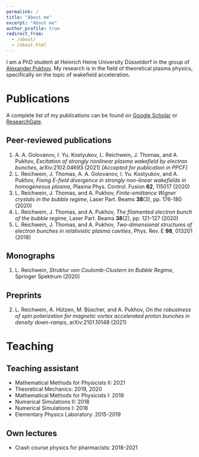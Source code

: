 ```yaml
---
permalink: /
title: "About me"
excerpt: "About me"
author_profile: true
redirect_from: 
  - /about/
  - /about.html
---
```


I am a PhD student at Heinrich Heine University Düsseldorf in the group of [Alexander Pukhov](http://pukhov.tp1.hhu.de/). My research is in the field of theoretical plasma physics, specifically on the topic of wakefield acceleration. 

# Publications

A complete list of my publications can be found on [Google Scholar](https://scholar.google.de/citations?user=YkC3-7gAAAAJ&hl=de) or [ResearchGate](https://www.researchgate.net/profile/Lars_Reichwein).

## Peer-reviewed publications


1. A. A. Golovanov, I. Yu. Kostyukov, L. Reichwein, J. Thomas, and A. Pukhov, *Excitation of strongly nonlinear plasma wakefield by electron bunches*, arXiv:2102.04693 (2021) *[Accepted for publication in PPCF]*
1. L. Reichwein, J. Thomas, A. A. Golovanov, I. Yu. Kostyukov, and A. Pukhov, *Fixing E-field divergence in strongly non-linear wakefields in homogeneous plasma*, Plasma Phys. Control. Fusion **62**, 115017 (2020)
2. L. Reichwein, J. Thomas, and A. Pukhov, *Finite-emittance Wigner crystals in the bubble regime*, Laser Part. Beams **38**(3), pp. 176-180 (2020)
3. L. Reichwein, J. Thomas, and A. Pukhov, *The filamented electron bunch of the bubble regime*, Laser Part. Beams **38**(2), pp. 121-127 (2020)
4. L. Reichwein, J. Thomas, and A. Pukhov, *Two-dimensional structures of electron bunches in relativistic plasma cavities*, Phys. Rev. E **98**, 013201 (2018)

## Monographs

1. L. Reichwein, *Struktur von Coulomb-Clustern im Bubble Regime*, Springer Spektrum (2020)

## Preprints

2. L. Reichwein, A. Hützen, M. Büscher, and A. Pukhov, *On the robustness of spin polarization for magnetic vortex accelerated proton bunches in density down-ramps*, arXiv:2101.10148 (2021)

# Teaching

## Teaching assistant

- Mathematical Methods for Physicists II: 2021
- Theoretical Mechanics: 2019, 2020
- Mathematical Methods for Physicists I: 2019
- Numerical Simulations II: 2018
- Numerical Simulations I: 2018
- Elementary Physics Laboratory: 2015-2019

## Own lectures

- Crash course physics for pharmacists: 2018-2021
